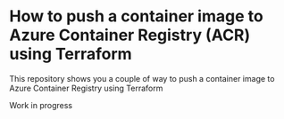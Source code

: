 # How to push a container image to Azure Container Registry (ACR) using Terraform

This repository shows you a couple of way to push a container image to Azure Container Registry using Terraform

Work in progress
